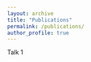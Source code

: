```yaml
---
layout: archive
title: "Publications"
permalink: /publications/
author_profile: true
---
```


Talk 1

